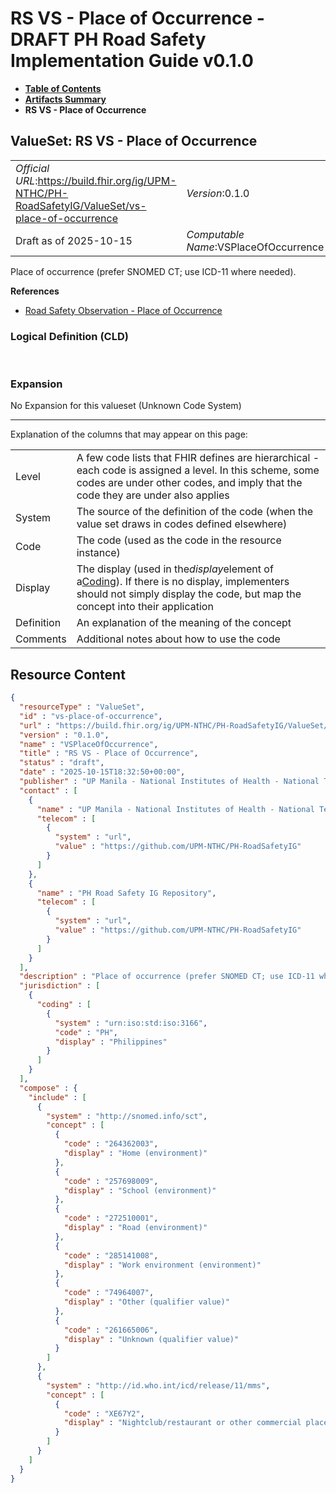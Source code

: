 # RS VS - Place of Occurrence - DRAFT PH Road Safety Implementation Guide v0.1.0

* [**Table of Contents**](toc.md)
* [**Artifacts Summary**](artifacts.md)
* **RS VS - Place of Occurrence**

## ValueSet: RS VS - Place of Occurrence 

| | |
| :--- | :--- |
| *Official URL*:https://build.fhir.org/ig/UPM-NTHC/PH-RoadSafetyIG/ValueSet/vs-place-of-occurrence | *Version*:0.1.0 |
| Draft as of 2025-10-15 | *Computable Name*:VSPlaceOfOccurrence |

 
Place of occurrence (prefer SNOMED CT; use ICD-11 where needed). 

 **References** 

* [Road Safety Observation - Place of Occurrence](StructureDefinition-rs-observation-place-of-occurrence.md)

### Logical Definition (CLD)

 

### Expansion

No Expansion for this valueset (Unknown Code System)

-------

 Explanation of the columns that may appear on this page: 

| | |
| :--- | :--- |
| Level | A few code lists that FHIR defines are hierarchical - each code is assigned a level. In this scheme, some codes are under other codes, and imply that the code they are under also applies |
| System | The source of the definition of the code (when the value set draws in codes defined elsewhere) |
| Code | The code (used as the code in the resource instance) |
| Display | The display (used in the*display*element of a[Coding](http://hl7.org/fhir/R4/datatypes.html#Coding)). If there is no display, implementers should not simply display the code, but map the concept into their application |
| Definition | An explanation of the meaning of the concept |
| Comments | Additional notes about how to use the code |



## Resource Content

```json
{
  "resourceType" : "ValueSet",
  "id" : "vs-place-of-occurrence",
  "url" : "https://build.fhir.org/ig/UPM-NTHC/PH-RoadSafetyIG/ValueSet/vs-place-of-occurrence",
  "version" : "0.1.0",
  "name" : "VSPlaceOfOccurrence",
  "title" : "RS VS - Place of Occurrence",
  "status" : "draft",
  "date" : "2025-10-15T18:32:50+00:00",
  "publisher" : "UP Manila - National Institutes of Health - National Telehealth Center",
  "contact" : [
    {
      "name" : "UP Manila - National Institutes of Health - National Telehealth Center",
      "telecom" : [
        {
          "system" : "url",
          "value" : "https://github.com/UPM-NTHC/PH-RoadSafetyIG"
        }
      ]
    },
    {
      "name" : "PH Road Safety IG Repository",
      "telecom" : [
        {
          "system" : "url",
          "value" : "https://github.com/UPM-NTHC/PH-RoadSafetyIG"
        }
      ]
    }
  ],
  "description" : "Place of occurrence (prefer SNOMED CT; use ICD-11 where needed).",
  "jurisdiction" : [
    {
      "coding" : [
        {
          "system" : "urn:iso:std:iso:3166",
          "code" : "PH",
          "display" : "Philippines"
        }
      ]
    }
  ],
  "compose" : {
    "include" : [
      {
        "system" : "http://snomed.info/sct",
        "concept" : [
          {
            "code" : "264362003",
            "display" : "Home (environment)"
          },
          {
            "code" : "257698009",
            "display" : "School (environment)"
          },
          {
            "code" : "272510001",
            "display" : "Road (environment)"
          },
          {
            "code" : "285141008",
            "display" : "Work environment (environment)"
          },
          {
            "code" : "74964007",
            "display" : "Other (qualifier value)"
          },
          {
            "code" : "261665006",
            "display" : "Unknown (qualifier value)"
          }
        ]
      },
      {
        "system" : "http://id.who.int/icd/release/11/mms",
        "concept" : [
          {
            "code" : "XE67Y2",
            "display" : "Nightclub/restaurant or other commercial place for socialising and recreation"
          }
        ]
      }
    ]
  }
}

```
